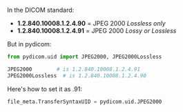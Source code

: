 In the DICOM standard:

- **1.2.840.10008.1.2.4.90** = JPEG 2000 *Lossless only*  
- **1.2.840.10008.1.2.4.91** = JPEG 2000 *Lossy or Lossless*

But in pydicom:

```python
from pydicom.uid import JPEG2000, JPEG2000Lossless

JPEG2000        # is 1.2.840.10008.1.2.4.91
JPEG2000Lossless  # is 1.2.840.10008.1.2.4.90
```

Here's how to set it as .91:

```python
file_meta.TransferSyntaxUID = pydicom.uid.JPEG2000
```

